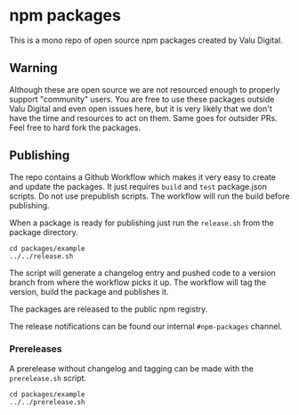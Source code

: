 # npm packages

This is a mono repo of open source npm packages created by Valu Digital.

## Warning

Although these are open source we are not resourced enough to properly support
"community" users. You are free to use these packages outside Valu Digital and
even open issues here, but it is very likely that we don't have the time and
resources to act on them. Same goes for outsider PRs. Feel free to hard fork the
packages.

## Publishing

The repo contains a Github Workflow which makes it very easy to create and
update the packages. It just requires `build` and `test` package.json scripts. Do
not use prepublish scripts. The workflow will run the build before publishing.

When a package is ready for publishing just run the `release.sh` from the
package directory.

```
cd packages/example
../../release.sh
```

The script will generate a changelog entry and pushed code to a version branch
from where the workflow picks it up. The workflow will tag the version, build
the package and publishes it.

The packages are released to the public npm registry.

The release notifications can be found our internal `#npm-packages` channel.

### Prereleases

A prerelease without changelog and tagging can be made with the `prerelease.sh`
script.

```
cd packages/example
../../prerelease.sh
```

